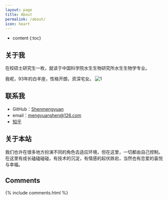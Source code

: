 ```yaml
---
layout: page
title: About
permalink: /about/
icon: heart
---
```


* content
{:toc}

## 关于我

在校硕士研究生一枚，就读于中国科学院水生生物研究所水生生物学专业。

我呢，93年的白羊座，性格开朗，资深宅女。
![1](http://o7zaxp1i2.bkt.clouddn.com/%E6%AF%95%E4%B8%9A%E7%85%A7.png)

## 联系我

* GitHub：[Shenmengyuan](https://github.com/shenmengyuan)
* email：mengyuanshen@126.com
* [知乎](https://www.zhihu.com/people/chen-meng-yuan-16)


## 关于本站

我们也许在很多地方扮演不同的角色去适应环境，但在这里，一切都由自己控制。在这里有成长磕磕碰碰，有技术的沉淀，有情感的起伏跌宕，当然也有恋爱的喜悦与幸福。

## Comments

{% include comments.html %}
